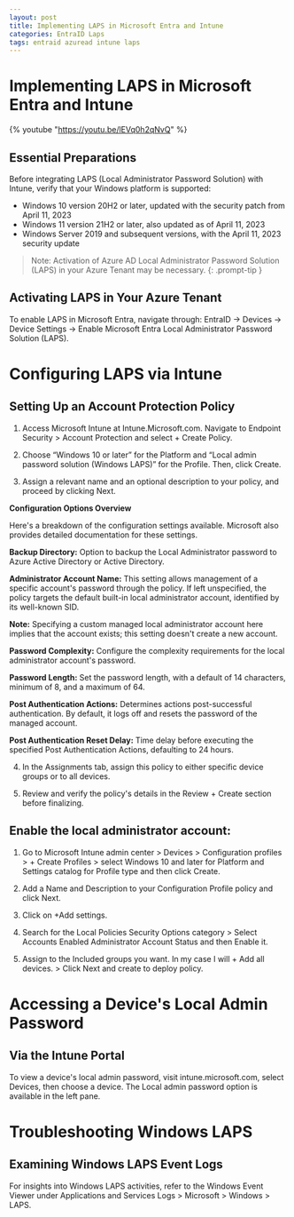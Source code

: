 ```yaml
---
layout: post
title: Implementing LAPS in Microsoft Entra and Intune
categories: EntraID Laps
tags: entraid azuread intune laps
---
```


# Implementing LAPS in Microsoft Entra and Intune


{% youtube "https://youtu.be/lEVq0h2qNvQ" %}


## Essential Preparations

Before integrating LAPS (Local Administrator Password Solution) with Intune, verify that your Windows platform is supported:

* Windows 10 version 20H2 or later, updated with the security patch from April 11, 2023
* Windows 11 version 21H2 or later, also updated as of April 11, 2023
* Windows Server 2019 and subsequent versions, with the April 11, 2023 security update

> Note: Activation of Azure AD Local Administrator Password Solution (LAPS) in your Azure Tenant may be necessary.
{: .prompt-tip }

## Activating LAPS in Your Azure Tenant
 
To enable LAPS in Microsoft Entra, navigate through: EntraID -> Devices -> Device Settings -> Enable Microsoft Entra Local Administrator Password Solution (LAPS).

# Configuring LAPS via Intune

## Setting Up an Account Protection Policy

1) Access Microsoft Intune at Intune.Microsoft.com. Navigate to Endpoint Security > Account Protection and select + Create Policy.

2) Choose “Windows 10 or later” for the Platform and “Local admin password solution (Windows LAPS)” for the Profile. Then, click Create.

3) Assign a relevant name and an optional description to your policy, and proceed by clicking Next.

**Configuration Options Overview**

Here's a breakdown of the configuration settings available. Microsoft also provides detailed documentation for these settings.

**Backup Directory:** Option to backup the Local Administrator password to Azure Active Directory or Active Directory.

**Administrator Account Name:** This setting allows management of a specific account's password through the policy. If left unspecified, the policy targets the default built-in local administrator account, identified by its well-known SID.

**Note:** Specifying a custom managed local administrator account here implies that the account exists; this setting doesn't create a new account.

**Password Complexity:** Configure the complexity requirements for the local administrator account's password.

**Password Length:** Set the password length, with a default of 14 characters, minimum of 8, and a maximum of 64.

**Post Authentication Actions:** Determines actions post-successful authentication. By default, it logs off and resets the password of the managed account.

**Post Authentication Reset Delay:** Time delay before executing the specified Post Authentication Actions, defaulting to 24 hours.

4) In the Assignments tab, assign this policy to either specific device groups or to all devices.

5) Review and verify the policy's details in the Review + Create section before finalizing.

## Enable the local administrator account:

1) Go to Microsoft Intune admin center > Devices > Configuration profiles > + Create Profiles > select Windows 10 and later for Platform and Settings catalog for Profile type and then click Create.

2) Add a Name and Description to your Configuration Profile policy and click Next. 

3) Click on +Add settings. 

4) Search for the Local Policies Security Options category > Select Accounts Enabled Administrator Account Status and then Enable it.

5) Assign to the Included groups you want. In my case I will + Add all devices. > Click Next and create to deploy policy. 



# Accessing a Device's Local Admin Password

## Via the Intune Portal
To view a device's local admin password, visit intune.microsoft.com, select Devices, then choose a device. The Local admin password option is available in the left pane.

# Troubleshooting Windows LAPS

## Examining Windows LAPS Event Logs

For insights into Windows LAPS activities, refer to the Windows Event Viewer under Applications and Services Logs > Microsoft > Windows > LAPS.
